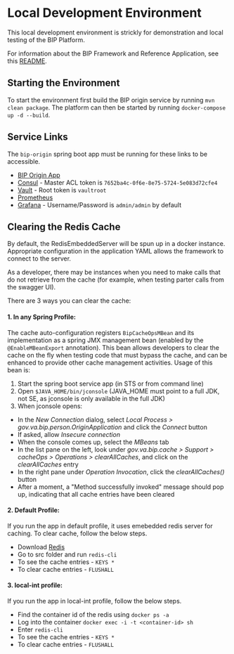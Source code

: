 # Local Development Environment

This local development environment is strickly for demonstration and local testing of the BIP Platform.

For information about the BIP Framework and Reference Application, see this [README](https://github.com/department-of-veterans-affairs/bip-reference-person).

## Starting the Environment

To start the environment first build the BIP origin service by running `mvn clean package`. The platform can then be started by running `docker-compose up -d --build`.

## Service Links

The `bip-origin` spring boot app must be running for these links to be accessible.

- [BIP Origin App](http://localhost:8080)
- [Consul](http://localhost:8500) - Master ACL token is `7652ba4c-0f6e-8e75-5724-5e083d72cfe4`
- [Vault](http://localhost:8200) - Root token is `vaultroot`
- [Prometheus](http://localhos:9090)
- [Grafana](http://localhost:3000) - Username/Password is `admin/admin` by default

## Clearing the Redis Cache

By default, the RedisEmbeddedServer will be spun up in a docker instance. Appropriate configuration in the application YAML allows the framework to connect to the server.

As a developer, there may be instances when you need to make calls that do not retrieve from the cache (for example, when testing parter calls from the swagger UI).

There are 3 ways you can clear the cache:

#### 1. In any Spring Profile:

The cache auto-configuration registers `BipCacheOpsMBean` and its implementation as a spring JMX management bean (enabled by the `@EnableMBeanExport` annotation). This bean allows developers to clear the cache on the fly when testing code that must bypass the cache, and can be enhanced to provide other cache management activities. Usage of this bean is:

1. Start the spring boot service app (in STS or from command line)
2. Open `$JAVA_HOME/bin/jconsole` (JAVA_HOME must point to a full JDK, not SE, as jconsole is only available in the full JDK)
3. When jconsole opens:
  - In the _New Connection_ dialog, select _Local Process > gov.va.bip.person.OriginApplication_ and click the _Connect_ button
  - If asked, allow _Insecure connection_
  - When the console comes up, select the _MBeans_ tab
  - In the list pane on the left, look under _gov.va.bip.cache > Support > cacheOps > Operations > clearAllCaches_, and click on the _clearAllCaches_ entry
  - In the right pane under _Operation Invocation_, click the _clearAllCaches()_ button
  - After a moment, a "Method successfully invoked" message should pop up, indicating that all cache entries have been cleared

#### 2. Default Profile:

If you run the app in default profile, it uses emebedded redis server for caching. To clear cache, follow the below steps.

- Download [Redis](https://redis.io/download)
- Go to src folder and run `redis-cli`
- To see the cache entries - `KEYS *`
- To clear cache entries - `FLUSHALL`

#### 3. local-int profile:

If you run the app in local-int profile, follow the below steps.

- Find the container id of the redis using `docker ps -a`
- Log into the container `docker exec -i -t <container-id> sh`
- Enter `redis-cli`
- To see the cache entries - `KEYS *`
- To clear cache entries - `FLUSHALL`
